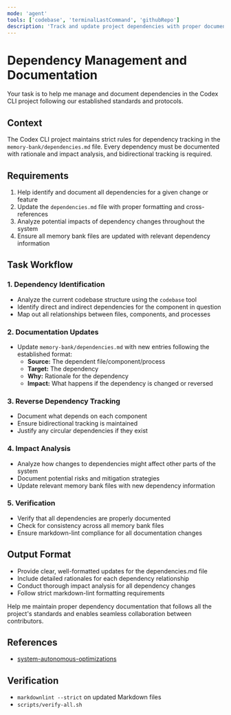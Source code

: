 ```yaml
---
mode: 'agent'
tools: ['codebase', 'terminalLastCommand', 'githubRepo']
description: 'Track and update project dependencies with proper documentation'
---
```


# Dependency Management and Documentation

Your task is to help me manage and document dependencies in the Codex CLI project following our established standards and protocols.

## Context

The Codex CLI project maintains strict rules for dependency tracking in the `memory-bank/dependencies.md` file. Every dependency must be documented with rationale and impact analysis, and bidirectional tracking is required.

## Requirements

1. Help identify and document all dependencies for a given change or feature
2. Update the `dependencies.md` file with proper formatting and cross-references
3. Analyze potential impacts of dependency changes throughout the system
4. Ensure all memory bank files are updated with relevant dependency information

## Task Workflow

### 1. Dependency Identification

- Analyze the current codebase structure using the `codebase` tool
- Identify direct and indirect dependencies for the component in question
- Map out all relationships between files, components, and processes

### 2. Documentation Updates

- Update `memory-bank/dependencies.md` with new entries following the established format:
  - **Source:** The dependent file/component/process
  - **Target:** The dependency
  - **Why:** Rationale for the dependency
  - **Impact:** What happens if the dependency is changed or reversed

### 3. Reverse Dependency Tracking

- Document what depends on each component
- Ensure bidirectional tracking is maintained
- Justify any circular dependencies if they exist

### 4. Impact Analysis

- Analyze how changes to dependencies might affect other parts of the system
- Document potential risks and mitigation strategies
- Update relevant memory bank files with new dependency information

### 5. Verification

- Verify that all dependencies are properly documented
- Check for consistency across all memory bank files
- Ensure markdown-lint compliance for all documentation changes

## Output Format

- Provide clear, well-formatted updates for the dependencies.md file
- Include detailed rationales for each dependency relationship
- Conduct thorough impact analysis for all dependency changes
- Follow strict markdown-lint formatting requirements

Help me maintain proper dependency documentation that follows all the project's standards and enables seamless collaboration between contributors.

## References

- [system-autonomous-optimizations](../instructions/system-autonomous-optimizations.instructions.md)

## Verification

- `markdownlint --strict` on updated Markdown files
- `scripts/verify-all.sh`
